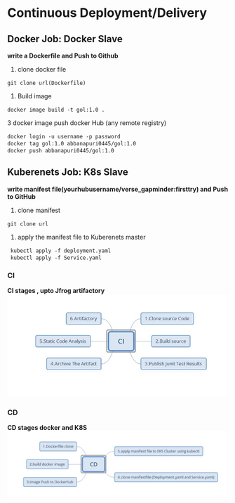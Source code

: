 # __Continuous Deployment/Delivery__
 ## __Docker Job: Docker Slave__ 
  __write a Dockerfile and Push to Github__
   1. clone docker file 
   ```
   git clone url(Dockerfile)
   ```
   1. Build image 
   ```
   docker image build -t gol:1.0 .
   ```
   3 docker image push docker Hub (any remote registry)
   ```
   docker login -u username -p password
   docker tag gol:1.0 abbanapuri0445/gol:1.0
   docker push abbanapuri0445/gol:1.0 
   ```
 ## __Kuberenets Job: K8s Slave__
  __write manifest file(yourhubusername/verse_gapminder:firsttry) and Push to GitHub__
   1. clone manifest 
   ```
   git clone url
   ```
   1. apply the manifest file to Kuberenets master
   ```
    kubectl apply -f deployment.yaml
    kubectl apply -f Service.yaml
   ```

### __CI__
  __CI stages , upto Jfrog artifactory__
![CI](./CI-stages.JPG)
### __CD__
  __CD stages docker and K8S__
![CD](./CD-new.JPG)